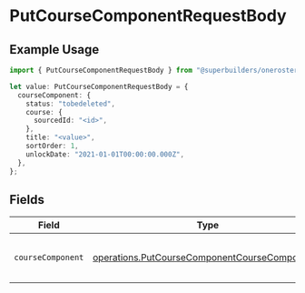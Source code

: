 # PutCourseComponentRequestBody

## Example Usage

```typescript
import { PutCourseComponentRequestBody } from "@superbuilders/oneroster/models/operations";

let value: PutCourseComponentRequestBody = {
  courseComponent: {
    status: "tobedeleted",
    course: {
      sourcedId: "<id>",
    },
    title: "<value>",
    sortOrder: 1,
    unlockDate: "2021-01-01T00:00:00.000Z",
  },
};
```

## Fields

| Field                                                                                                          | Type                                                                                                           | Required                                                                                                       | Description                                                                                                    |
| -------------------------------------------------------------------------------------------------------------- | -------------------------------------------------------------------------------------------------------------- | -------------------------------------------------------------------------------------------------------------- | -------------------------------------------------------------------------------------------------------------- |
| `courseComponent`                                                                                              | [operations.PutCourseComponentCourseComponent1](../../models/operations/putcoursecomponentcoursecomponent1.md) | :heavy_check_mark:                                                                                             | Represents a component of a course.                                                                            |